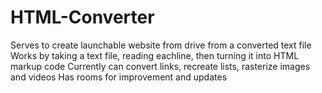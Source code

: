 # HTML-Converter
Serves to create launchable website from drive from a converted text file
Works by taking a text file, reading eachline, then turning it into HTML markup code
Currently can convert links, recreate lists, rasterize images and videos
Has rooms for improvement and updates
